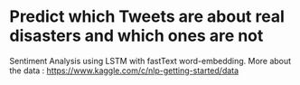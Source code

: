 # Predict which Tweets are about real disasters and which ones are not
Sentiment Analysis using LSTM with fastText word-embedding. More about the data : https://www.kaggle.com/c/nlp-getting-started/data
